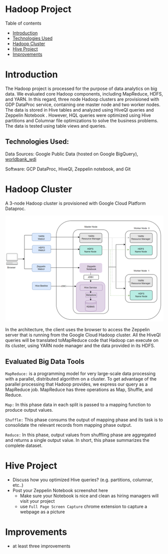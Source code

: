 # Hadoop Project
Table of contents
* [Introduction](#Introduction)
* [Technologies Used](#TechnologiesUsed)
* [Hadoop Cluster](#HadoopCluster)
* [Hive Project](#HiveProject)
* [Improvements](#Improvements)

# Introduction
The Hadoop project is processed for the purpose of data analytics on big data. 
We evaluated core Hadoop components, including MapReduce, HDFS, and YARN. In this regard, three node 
Hadoop clusters are provisioned with GDP DataProc service, containing one master node and two worker nodes.
The data is stored in Hive tables and analyzed using HiveQl queries and Zeppelin Notebook . 
However, HQL queries were optimized using Hive partitions and Columnar file optimizations to solve 
the business problems. The data is tested using table views and queries.

## Technologies Used:
Data Sources: Google Public Data (hosted on Google BigQuery), [worldbank_wdi](https://www.notion.so/jarvisdev/Setup-Hadoop-Cluster-04de4b26e5b1454fa2dcaf5f5c475d99#74dbd6c579334e78a7153860beb3d470)

Software: GCP DataProc, HiveQl, Zeppelin notebook, and  Git

# Hadoop Cluster
A 3-node Hadoop cluster is provisioned with Google Cloud Platform Dataproc.
<p align="center">
  <img src="https://github.com/halmasieh/-jarvis_data_eng_HomaAlmasieh/blob/develop/hadoop/assets/Hadoop_Architecture.PNG" alt=""/>
</p>
In the architecture, the client uses the browser to access the Zeppelin server that is running from the Google Cloud Hadoop cluster. All 
the HiveQl queries will be translated toMapReduce code that Hadoop can execute on its cluster, using YARN node manager and the data provided in its HDFS.

## Evaluated Big Data Tools
`MapReduce:` is a programming model for very large-scale data processing with a parallel, distributed algorithm on a cluster. To get advantage 
of the parallel processing that Hadoop provides, we express our query as a MapReduce job. MapReduce has three operations as Map, Shuffle, and Reduce.

`Map:` In this phase data in each split is passed to a mapping function to produce output values.

`Shuffle:` This phase consums the output of mapping phase and its task is to consolidate the relevant records from mapping phase output.

`Reduce:` In this phase, output values from shuffling phase are aggregated and returns a single output value. In short, this phase summarizes the complete dataset.

# Hive Project
- Discuss how you optimized Hive queries? (e.g. partitions, columnar, etc..)
- Post your Zeppelin Notebook screenshot here
    - Make sure your Notebook is nice and clean as hiring managers will visit your project
    - use `Full Page Screen Capture` chrome extension to capture a webpage as a picture

# Improvements
- at least three improvements
